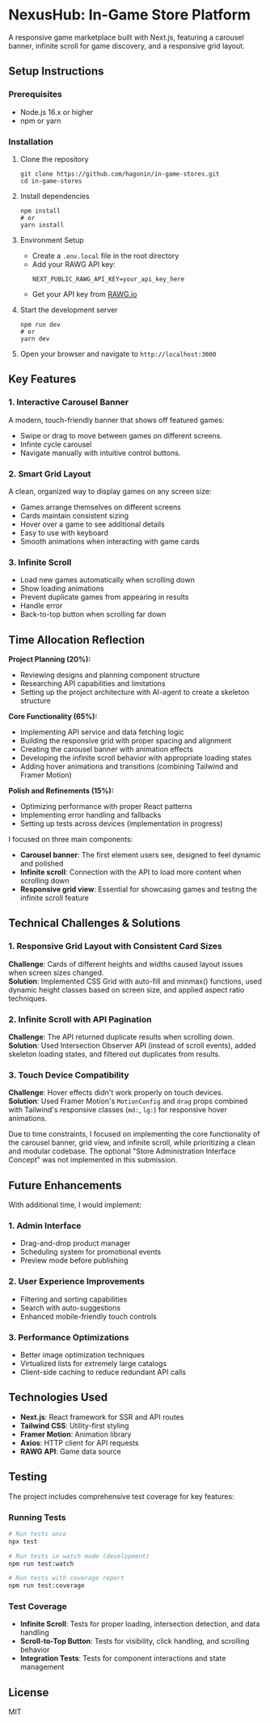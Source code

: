 # NexusHub: In-Game Store Platform

A responsive game marketplace built with Next.js, featuring a carousel banner, infinite scroll for game discovery, and a responsive grid layout.

## Setup Instructions

### Prerequisites

- Node.js 16.x or higher
- npm or yarn

### Installation

1. Clone the repository

   ```
   git clone https://github.com/hagonin/in-game-stores.git
   cd in-game-stores
   ```

2. Install dependencies

   ```
   npm install
   # or
   yarn install
   ```

3. Environment Setup

   - Create a `.env.local` file in the root directory
   - Add your RAWG API key:
     ```
     NEXT_PUBLIC_RAWG_API_KEY=your_api_key_here
     ```
   - Get your API key from [RAWG.io](https://rawg.io/apidocs)

4. Start the development server

   ```
   npm run dev
   # or
   yarn dev
   ```

5. Open your browser and navigate to `http://localhost:3000`

## Key Features

### 1. Interactive Carousel Banner

A modern, touch-friendly banner that shows off featured games:

- Swipe or drag to move between games on different screens.
- Infinte cycle carousel
- Navigate manually with intuitive control buttons.

### 2. Smart Grid Layout

A clean, organized way to display games on any screen size:

- Games arrange themselves on different screens
- Cards maintain consistent sizing
- Hover over a game to see additional details
- Easy to use with keyboard
- Smooth animations when interacting with game cards

### 3. Infinite Scroll

- Load new games automatically when scrolling down
- Show loading animations
- Prevent duplicate games from appearing in results
- Handle error
- Back-to-top button when scrolling far down

## Time Allocation Reflection

**Project Planning (20%):**

- Reviewing designs and planning component structure
- Researching API capabilities and limitations
- Setting up the project architecture with AI-agent to create a skeleton structure

**Core Functionality (65%):**

- Implementing API service and data fetching logic
- Building the responsive grid with proper spacing and alignment
- Creating the carousel banner with animation effects
- Developing the infinite scroll behavior with appropriate loading states
- Adding hover animations and transitions (combining Tailwind and Framer Motion)

**Polish and Refinements (15%):**

- Optimizing performance with proper React patterns
- Implementing error handling and fallbacks
- Setting up tests across devices (implementation in progress)

I focused on three main components:

- **Carousel banner**: The first element users see, designed to feel dynamic and polished
- **Infinite scroll**: Connection with the API to load more content when scrolling down
- **Responsive grid view**: Essential for showcasing games and testing the infinite scroll feature

## Technical Challenges & Solutions

### 1. Responsive Grid Layout with Consistent Card Sizes

**Challenge**: Cards of different heights and widths caused layout issues when screen sizes changed.  
**Solution**: Implemented CSS Grid with auto-fill and minmax() functions, used dynamic height classes based on screen size, and applied aspect ratio techniques.

### 2. Infinite Scroll with API Pagination

**Challenge**: The API returned duplicate results when scrolling down.  
**Solution**: Used Intersection Observer API (instead of scroll events), added skeleton loading states, and filtered out duplicates from results.

### 3. Touch Device Compatibility

**Challenge**: Hover effects didn't work properly on touch devices.  
**Solution**: Used Framer Motion's `MotionConfig` and `drag` props combined with Tailwind's responsive classes (`md:`, `lg:`) for responsive hover animations.

Due to time constraints, I focused on implementing the core functionality of the carousel banner, grid view, and infinite scroll, while prioritizing a clean and modular codebase. The optional "Store Administration Interface Concept" was not implemented in this submission.

## Future Enhancements

With additional time, I would implement:

### 1. Admin Interface

- Drag-and-drop product manager
- Scheduling system for promotional events
- Preview mode before publishing

### 2. User Experience Improvements

- Filtering and sorting capabilities
- Search with auto-suggestions
- Enhanced mobile-friendly touch controls

### 3. Performance Optimizations

- Better image optimization techniques
- Virtualized lists for extremely large catalogs
- Client-side caching to reduce redundant API calls

## Technologies Used

- **Next.js**: React framework for SSR and API routes
- **Tailwind CSS**: Utility-first styling
- **Framer Motion**: Animation library
- **Axios**: HTTP client for API requests
- **RAWG API**: Game data source

## Testing

The project includes comprehensive test coverage for key features:

### Running Tests

```bash
# Run tests once
npx test

# Run tests in watch mode (development)
npm run test:watch

# Run tests with coverage report
npm run test:coverage
```

### Test Coverage

- **Infinite Scroll**: Tests for proper loading, intersection detection, and data handling
- **Scroll-to-Top Button**: Tests for visibility, click handling, and scrolling behavior
- **Integration Tests**: Tests for component interactions and state management

## License

MIT
